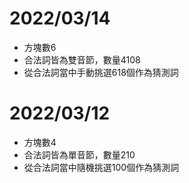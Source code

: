 # 2022/03/14
- 方塊數6
- 合法詞皆為雙音節，數量4108
- 從合法詞當中手動挑選618個作為猜測詞


# 2022/03/12
- 方塊數4 
- 合法詞皆為單音節，數量210
- 從合法詞當中隨機挑選100個作為猜測詞
